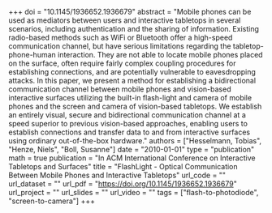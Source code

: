 +++
doi = "10.1145/1936652.1936679"
abstract = "Mobile phones can be used as mediators between users and interactive tabletops in several scenarios, including authentication and the sharing of information. Existing radio-based methods such as WiFi or Bluetooth offer a high-speed communication channel, but have serious limitations regarding the tabletop-phone-human interaction. They are not able to locate mobile phones placed on the surface, often require fairly complex coupling procedures for establishing connections, and are potentially vulnerable to eavesdropping attacks. In this paper, we present a method for establishing a bidirectional communication channel between mobile phones and vision-based interactive surfaces utilizing the built-in flash-light and camera of mobile phones and the screen and camera of vision-based tabletops. We establish an entirely visual, secure and bidirectional communication channel at a speed superior to previous vision-based approaches, enabling users to establish connections and transfer data to and from interactive surfaces using ordinary out-of-the-box hardware."
authors = ["Hesselmann, Tobias", "Henze, Niels", "Boll, Susanne"]
date = "2010-01-01"
type = "publication"
math = true
publication = "In ACM International Conference on Interactive Tabletops and Surfaces"
title = "FlashLight - Optical Communication Between Mobile Phones and Interactive Tabletops"
url_code = ""
url_dataset = ""
url_pdf = "https://doi.org/10.1145/1936652.1936679"
url_project = ""
url_slides = ""
url_video = ""
tags = ["flash-to-photodiode", "screen-to-camera"]
+++